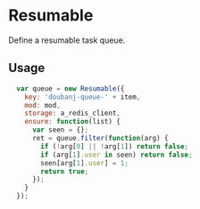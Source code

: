 # Resumable

Define a resumable task queue.


## Usage

```javascript
  var queue = new Resumable({
    key: 'doubanj-queue-' + item,
    mod: mod,
    storage: a_redis_client,
    ensure: function(list) {
      var seen = {};
      ret = queue.filter(function(arg) {
        if (!arg[0] || !arg[1]) return false;
        if (arg[1].user in seen) return false;
        seen[arg[1].user] = 1;
        return true;
      });
    }
  });
```

